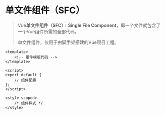 # 单文件组件（SFC）

> Vue**单文件组件（SFC）**：**Single File Component**，即一个文件就包含了一个Vue组件所需的全部代码。
>
> 单文件组件，仅用于由脚手架搭建的Vue项目工程。

```vue
<template>
	<!-- 组件模版代码 -->
</template>

<script>
export default {
    // 组件配置
};
</script>

<style scoped>
	/* 组件样式 */
</style>
```































